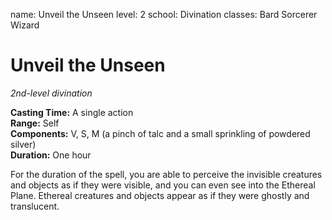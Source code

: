 name: Unveil the Unseen
level: 2
school: Divination
classes: Bard
         Sorcerer
         Wizard

# Unveil the Unseen 
_2nd-level divination_ 

**Casting Time:** A single action    
**Range:** Self    
**Components:** V, S, M (a pinch of talc and a small sprinkling of powdered silver)    
**Duration:** One hour 

For the duration of the spell, you are able to perceive the invisible creatures and objects as if they were visible, and you can even see into the Ethereal Plane. Ethereal creatures and objects appear as if they were ghostly and translucent.